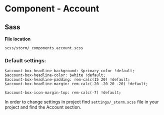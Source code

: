 # Component - Account

## Sass

**File location**

``` 
scss/storm/_components.account.scss
```

### Default settings:

``` 
$account-box-headline-background: $primary-color !default;
$account-box-headline-color: $white !default;
$account-box-headline-padding: rem-calc(15 20) !default;
$account-box-headline-margin: rem-calc(-20 -20 20 -20) !default;

$account-box-icon-margin-top: rem-calc(-7) !default;
```

In order to change settings in project find `settings/_storm.scss` file in your project and find the Account section.
